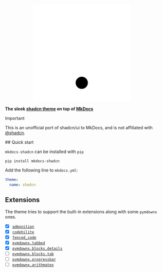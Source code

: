 <p align="center">
  <a href="https://asiffer.github.io/mkdocs-shadcn/">
    <img src="https://raw.githubusercontent.com/asiffer/mkdocs-shadcn/master/.github/assets/logo.svg" width="320" alt="mkdocs-shadcn">
  </a>
</p>

**The sleek [shadcn theme](https://ui.shadcn.com/) on top of [MkDocs](https://www.mkdocs.org/)**

> [!IMPORTANT]  
> This is an unofficial port of shadcn/ui to MkDocs, and is not affiliated with [@shadcn](https://twitter.com/shadcn).

## Quick start

`mkdocs-shadcn` can be installed with `pip`

```shell
pip install mkdocs-shadcn
```

Add the following line to `mkdocs.yml`:

```yaml
theme:
  name: shadcn
```

## Extensions

The theme tries to support the built-in extensions along with some `pymdownx` ones. 

- [x] [`admonition`](https://python-markdown.github.io/extensions/admonition/)
- [x] [`codehilite`](https://python-markdown.github.io/extensions/code_hilite/)
- [x] [`fenced_code`](https://python-markdown.github.io/extensions/fenced_code_blocks/)
- [x] [`pymdownx.tabbed`](https://facelessuser.github.io/pymdown-extensions/extensions/tabbed/)
- [x] [`pymdownx.blocks.details`](https://facelessuser.github.io/pymdown-extensions/extensions/blocks/plugins/details/) 
- [ ] [`pymdownx.blocks.tab`](https://facelessuser.github.io/pymdown-extensions/extensions/blocks/plugins/tab/) 
- [ ] [`pymdownx.progressbar`](https://facelessuser.github.io/pymdown-extensions/extensions/progressbar/)
- [ ] [`pymdownx.arithmatex`](https://facelessuser.github.io/pymdown-extensions/extensions/arithmatex/)
